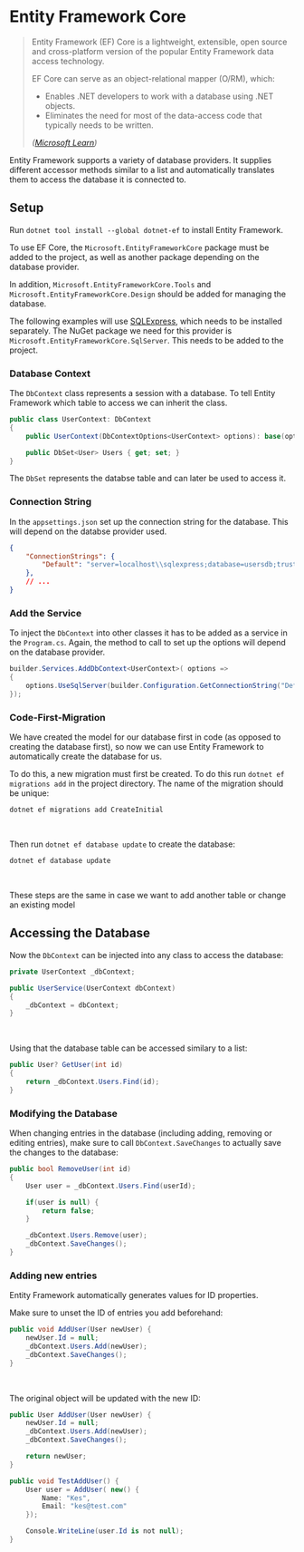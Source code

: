# Entity Framework Core
> Entity Framework (EF) Core is a lightweight, extensible, open source and cross-platform version of the popular Entity Framework data access technology.
> 
> EF Core can serve as an object-relational mapper (O/RM), which:
> - Enables .NET developers to work with a database using .NET objects.
> - Eliminates the need for most of the data-access code that typically needs to be written.
> 
> *([Microsoft Learn](https://learn.microsoft.com/en-us/ef/core/))*

Entity Framework supports a variety of database providers. It supplies different accessor methods similar to a list and automatically translates them to access the database it is connected to.

## Setup
Run `dotnet tool install --global dotnet-ef` to install Entity Framework.

To use EF Core, the `Microsoft.EntityFrameworkCore` package must be added to the project, as well as another package depending on the database provider.

In addition, `Microsoft.EntityFrameworkCore.Tools` and `Microsoft.EntityFrameworkCore.Design` should be added for managing the database.

The following examples will use [SQLExpress](https://www.microsoft.com/de-de/sql-server/sql-server-downloads), which needs to be installed separately. 
The NuGet package we need for this provider is `Microsoft.EntityFrameworkCore.SqlServer`. This needs to be added to the project.

### Database Context
The `DbContext` class represents a session with a database. To tell Entity Framework which table to access we can inherit the class.
```cs
public class UserContext: DbContext
{
    public UserContext(DbContextOptions<UserContext> options): base(options) { }

    public DbSet<User> Users { get; set; }
}
```
The `DbSet` represents the databse table and can later be used to access it.

### Connection String
In the `appsettings.json` set up the connection string for the database. This will depend on the databse provider used.
```json
{
    "ConnectionStrings": {
        "Default": "server=localhost\\sqlexpress;database=usersdb;trusted_connection=true;TrustServerCertificate=true"
    },
    // ...
}
```

### Add the Service
To inject the `DbContext` into other classes it has to be added as a service in the `Program.cs`. Again, the method to call to set up the options will depend on the database provider.
```cs
builder.Services.AddDbContext<UserContext>( options =>
{
    options.UseSqlServer(builder.Configuration.GetConnectionString("Default"));
});
```

### Code-First-Migration
We have created the model for our database first in code (as opposed to creating the database first), so now we can use Entity Framework to automatically create the database for us.

To do this, a new migration must first be created. To do this run `dotnet ef migrations add` in the project directory. The name of the migration should be unique:
```
dotnet ef migrations add CreateInitial
```

<br>

Then run `dotnet ef database update` to create the database:
```
dotnet ef database update
```

<br>

These steps are the same in case we want to add another table or change an existing model

## Accessing the Database
Now the `DbContext` can be injected into any class to access the database:
```cs
private UserContext _dbContext;

public UserService(UserContext dbContext)
{
    _dbContext = dbContext;
}
```

<br>

Using that the database table can be accessed similary to a list:
```cs
public User? GetUser(int id)
{
    return _dbContext.Users.Find(id);
}
```

### Modifying the Database
When changing entries in the database (including adding, removing or editing entries), make sure to call `DbContext.SaveChanges` to actually save the changes to the database:
```cs
public bool RemoveUser(int id) 
{
    User user = _dbContext.Users.Find(userId);

    if(user is null) {
        return false;
    }

    _dbContext.Users.Remove(user);
    _dbContext.SaveChanges();
}
```

### Adding new entries
Entity Framework automatically generates values for ID properties.

Make sure to unset the ID of entries you add beforehand:
```cs
public void AddUser(User newUser) {
    newUser.Id = null;
    _dbContext.Users.Add(newUser);
    _dbContext.SaveChanges();
}
```

<br>

The original object will be updated with the new ID:
```cs
public User AddUser(User newUser) {
    newUser.Id = null;
    _dbContext.Users.Add(newUser);
    _dbContext.SaveChanges();

    return newUser;
}

public void TestAddUser() {
    User user = AddUser( new() {
        Name: "Kes",
        Email: "kes@test.com"
    });

    Console.WriteLine(user.Id is not null);
}
```